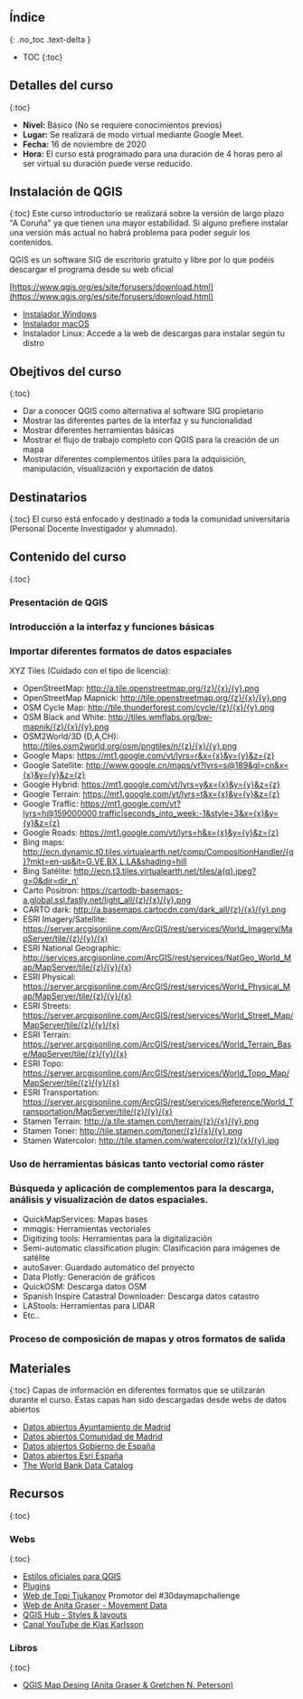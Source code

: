## Índice
{: .no_toc .text-delta }
* TOC
{:toc}

## Detalles del curso
{:toc}
- **Nivel:** Básico (No se requiere conocimientos previos)
- **Lugar:** Se realizará de modo virtual mediante Google Meet.
- **Fecha:** 16 de noviembre de 2020
- **Hora:** El curso está programado para una duración de 4 horas pero al ser virtual su duración puede verse reducido.

## Instalación de QGIS
{:toc}
Este curso introductorio se realizará sobre la versión de largo plazo "A Coruña" ya que tienen una mayor estabilidad. Si alguno prefiere instalar una versión más actual no habrá problema para poder seguir los contenidos.

QGIS es un software SIG de escritorio gratuito y libre por lo que podéis descargar el programa desde su web oficial

[https://www.qgis.org/es/site/forusers/download.html](https://www.qgis.org/es/site/forusers/download.html)

- [Instalador Windows](https://qgis.org/downloads/QGIS-OSGeo4W-3.10.11-2-Setup-x86_64.exe)
- [Instalador macOS](https://qgis.org/downloads/macos/qgis-macos-ltr.dmg)
- Instalador Linux: Accede a la web de descargas para instalar según tu distro

## Obejtivos del curso
{:toc}
- Dar a conocer QGIS como alternativa al software SIG propietario
-	Mostrar las diferentes partes de la interfaz y su funcionalidad
-	Mostrar diferentes herramientas básicas
-	Mostrar el flujo de trabajo completo con QGIS para la creación de un mapa
-	Mostrar diferentes complementos útiles para la adquisición, manipulación, visualización y exportación de datos

## Destinatarios
{:toc}
El curso está enfocado y destinado a toda la comunidad universitaria (Personal Docente Investigador y alumnado).

## Contenido del curso
{:toc}

###	Presentación de QGIS
###	Introducción a la interfaz y funciones básicas
###	Importar diferentes formatos de datos espaciales

XYZ Tiles (Cuidado con el tipo de licencia):
- OpenStreetMap: http://a.tile.openstreetmap.org/{z}/{x}/{y}.png
- OpenStreetMap Mapnick:  http://tile.openstreetmap.org/{z}/{x}/{y}.png
- OSM Cycle Map: http://tile.thunderforest.com/cycle/{z}/{x}/{y}.png
- OSM Black and White: http://tiles.wmflabs.org/bw-mapnik/{z}/{x}/{y}.png
- OSM2World/3D (D,A,CH): http://tiles.osm2world.org/osm/pngtiles/n/{z}/{x}/{y}.png
- Google Maps: https://mt1.google.com/vt/lyrs=r&x={x}&y={y}&z={z}
- Google Satellite: http://www.google.cn/maps/vt?lyrs=s@189&gl=cn&x={x}&y={y}&z={z}
- Google Hybrid: https://mt1.google.com/vt/lyrs=y&x={x}&y={y}&z={z}
- Google Terrain: https://mt1.google.com/vt/lyrs=t&x={x}&y={y}&z={z}
- Google Traffic: https://mt1.google.com/vt?lyrs=h@159000000,traffic|seconds_into_week:-1&style=3&x={x}&y={y}&z={z}
- Google Roads: https://mt1.google.com/vt/lyrs=h&x={x}&y={y}&z={z}
- Bing maps: http://ecn.dynamic.t0.tiles.virtualearth.net/comp/CompositionHandler/{q}?mkt=en-us&it=G,VE,BX,L,LA&shading=hill
- Bing Satélite: http://ecn.t3.tiles.virtualearth.net/tiles/a{q}.jpeg?g=0&dir=dir_n’
- Carto Positron: https://cartodb-basemaps-a.global.ssl.fastly.net/light_all/{z}/{x}/{y}.png
- CARTO dark: http://a.basemaps.cartocdn.com/dark_all/{z}/{x}/{y}.png
- ESRI Imagery/Satellite: https://server.arcgisonline.com/ArcGIS/rest/services/World_Imagery/MapServer/tile/{z}/{y}/{x}
- ESRI National Geographic: http://services.arcgisonline.com/ArcGIS/rest/services/NatGeo_World_Map/MapServer/tile/{z}/{y}/{x}
- ESRI Physical: https://server.arcgisonline.com/ArcGIS/rest/services/World_Physical_Map/MapServer/tile/{z}/{y}/{x}
- ESRI Streets: https://server.arcgisonline.com/ArcGIS/rest/services/World_Street_Map/MapServer/tile/{z}/{y}/{x}
- ESRI Terrain: https://server.arcgisonline.com/ArcGIS/rest/services/World_Terrain_Base/MapServer/tile/{z}/{y}/{x}
- ESRI Topo: https://server.arcgisonline.com/ArcGIS/rest/services/World_Topo_Map/MapServer/tile/{z}/{y}/{x}
- ESRI Transportation: https://server.arcgisonline.com/ArcGIS/rest/services/Reference/World_Transportation/MapServer/tile/{z}/{y}/{x}
- Stamen Terrain: http://a.tile.stamen.com/terrain/{z}/{x}/{y}.png
- Stamen Toner: http://tile.stamen.com/toner/{z}/{x}/{y}.png
- Stamen Watercolor: http://tile.stamen.com/watercolor/{z}/{x}/{y}.jpg

###	Uso de herramientas básicas tanto vectorial como ráster
###	Búsqueda y aplicación de complementos para la descarga, análisis y visualización de datos espaciales.

- QuickMapServices: Mapas bases
- mmqgis: Herramientas vectoriales
- Digitizing tools: Herramientas para la digitalización
- Semi-automatic classification plugin: Clasificación para imágenes de satélite
- autoSaver: Guardado automático del proyecto
- Data Plotly: Generación de gráficos
- QuickOSM: Descarga datos OSM
- Spanish Inspire Catastral Downloader: Descarga datos catastro
- LAStools: Herramientas para LIDAR
- Etc..

###	Proceso de composición de mapas y otros formatos de salida

## Materiales
{:toc}
Capas de información en diferentes formatos que se utilizarán durante el curso.
Estas capas han sido descargadas desde webs de datos abiertos
- [Datos abiertos Ayuntamiento de Madrid](https://datos.madrid.es/portal/site/egob/)
- [Datos abiertos Comunidad de Madrid](https://www.comunidad.madrid/gobierno/datos-abiertos)
- [Datos abiertos Gobierno de España](https://datos.gob.es/)
- [Datos abiertos Esri España](https://opendata.esri.es/)
- [The World Bank Data Catalog](https://datacatalog.worldbank.org/)


## Recursos
{:toc}
### Webs
{:toc}
- [Estilos oficiales para QGIS](https://plugins.qgis.org/styles/)
- [Plugins](https://plugins.qgis.org/plugins/)
- [Web de Topi Tjukanov](https://tjukanov.org/) Promotor del #30daymapchallenge
- [Web de Anita Graser - Movement Data](https://anitagraser.com/)
- [QGIS Hub - Styles & layouts](http://qgis-hub.fast-page.org/index.php?i=1)
- [Canal YouTube de Klas Karlsson](https://www.youtube.com/user/klakar70)

### Libros
{:toc}
- [QGIS Map Desing (Anita Graser & Gretchen N. Peterson)](https://locatepress.com/qmd2)
